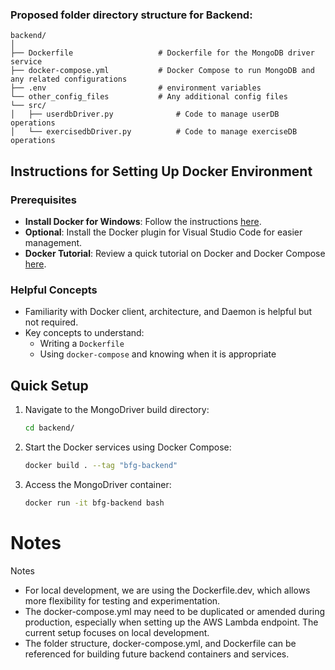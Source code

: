 ### Proposed folder directory structure for Backend:
```
backend/  
│  
├── Dockerfile                   # Dockerfile for the MongoDB driver service  
├── docker-compose.yml           # Docker Compose to run MongoDB and any related configurations  
├── .env                         # environment variables  
└── other_config_files           # Any additional config files   
└── src/  
│   ├── userdbDriver.py              # Code to manage userDB operations  
│   └── exercisedbDriver.py          # Code to manage exerciseDB operations  
```

## Instructions for Setting Up Docker Environment

### Prerequisites
- **Install Docker for Windows**: Follow the instructions [here](https://docs.docker.com/desktop/install/windows-install/).
- **Optional**: Install the Docker plugin for Visual Studio Code for easier management.
- **Docker Tutorial**: Review a quick tutorial on Docker and Docker Compose [here](https://www.educative.io/blog/docker-compose-tutorial).

### Helpful Concepts
- Familiarity with Docker client, architecture, and Daemon is helpful but not required.
- Key concepts to understand:
  - Writing a `Dockerfile`
  - Using `docker-compose` and knowing when it is appropriate

## Quick Setup

1. Navigate to the MongoDriver build directory:
   ```bash
   cd backend/
2. Start the Docker services using Docker Compose:
    ```bash
    docker build . --tag "bfg-backend"
3. Access the MongoDriver container:
    ```bash
    docker run -it bfg-backend bash

# Notes
Notes
- For local development, we are using the Dockerfile.dev, which allows more flexibility for testing and experimentation.  
- The docker-compose.yml may need to be duplicated or amended during production, especially when setting up the AWS Lambda endpoint. The current setup focuses on local development.  
- The folder structure, docker-compose.yml, and Dockerfile can be referenced for building future backend containers and services.  